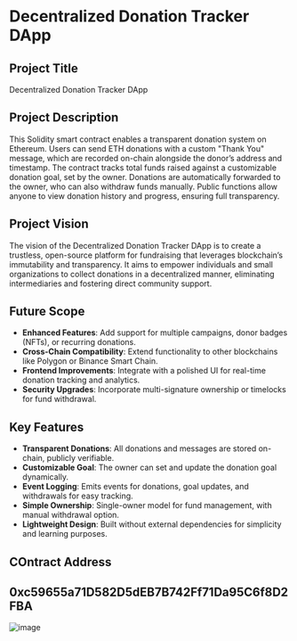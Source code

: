 # Decentralized Donation Tracker DApp

## Project Title
Decentralized Donation Tracker DApp

## Project Description
This Solidity smart contract enables a transparent donation system on Ethereum. Users can send ETH donations with a custom "Thank You" message, which are recorded on-chain alongside the donor’s address and timestamp. The contract tracks total funds raised against a customizable donation goal, set by the owner. Donations are automatically forwarded to the owner, who can also withdraw funds manually. Public functions allow anyone to view donation history and progress, ensuring full transparency.

## Project Vision
The vision of the Decentralized Donation Tracker DApp is to create a trustless, open-source platform for fundraising that leverages blockchain’s immutability and transparency. It aims to empower individuals and small organizations to collect donations in a decentralized manner, eliminating intermediaries and fostering direct community support.

## Future Scope
- **Enhanced Features**: Add support for multiple campaigns, donor badges (NFTs), or recurring donations.
- **Cross-Chain Compatibility**: Extend functionality to other blockchains like Polygon or Binance Smart Chain.
- **Frontend Improvements**: Integrate with a polished UI for real-time donation tracking and analytics.
- **Security Upgrades**: Incorporate multi-signature ownership or timelocks for fund withdrawal.

## Key Features
- **Transparent Donations**: All donations and messages are stored on-chain, publicly verifiable.
- **Customizable Goal**: The owner can set and update the donation goal dynamically.
- **Event Logging**: Emits events for donations, goal updates, and withdrawals for easy tracking.
- **Simple Ownership**: Single-owner model for fund management, with manual withdrawal option.
- **Lightweight Design**: Built without external dependencies for simplicity and learning purposes.

## COntract Address
0xc59655a71D582D5dEB7B742Ff71Da95C6f8D2FBA
---
![image](https://github.com/user-attachments/assets/2c11660a-e557-482a-9826-65e685f838be)

